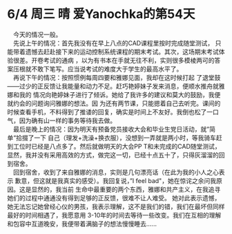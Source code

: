 # 6/4 周三 晴 爱Yanochka的第54天
&emsp;今天的情况一般。\
&emsp;先说上午的情况：首先我没有在早上八点的CAD课程里按时完成随堂测试，
只能带着遗憾去赶赴接下来的运动控制系统课程的期末考试。其次，这场期末考试体验很差。开卷考试的通病
，以为有书本在手就无往不利，实则很多模棱两可的答案压根就不敢下笔写。应当说考试的难度大于学生的最高水平了。\
&emsp;再说下午的情况：按照惯例每周四要和雅娜见面，我却在这时候打起
了退堂鼓——过少的正反馈让我能量和动力不足。赶巧艳婷妹子发来消息，便顺水推舟就雅娜和我的
情况向艳婷妹子进行了倾诉。她给了我许多的建议和莫大的鼓励，我便就约会的问题询问雅娜的想法。因
为还有两节课，只能摁着自己去听完。课间的
时候查看手机，不料得到了推诿的回复，确实是时间上不友好。我倒也松了一口气，因为确有山一样的事务等待我去做。\
&emsp;最后是晚上的情况：因为明天有预备党员接收大会和毕业生党日活动，就”简单“拾掇了一下
自己（理发+洗澡+换衣服），没想到一弄就是两小时，等我骑车赶到工位时已经是八点多了。然后就做明天的大会PP
T和未完成的CAD随堂测试，显然，我并没有采用高效的方式，做完这一切，已经十点五十了，只得灰溜溜的回到宿舍。\
&emsp;回到宿舍，收到了来自雅娜的消息，实则是几句漂亮话（在此为我的小人之心表示
歉意，但这就是我真实的感受）。我回复说，”I feel bad"，她在惊诧之余问我原因。这是显然的，我当前
生命中最重要的两个东西，雅娜和共产主义，在我追寻她们的过程中通通没有得到足够的正反馈，很难不让人难受。
她对此表示遗憾，她无法忘记她曾经心仪的男孩，我表示理解，这不是我们的错，我们在最坏但同样最好的时间相遇了，我愿意用
3-10年的时间去等待一些改变。我们在互相的理解和包容中互道晚安，我便带着满脑子的想法慢慢睡去......
